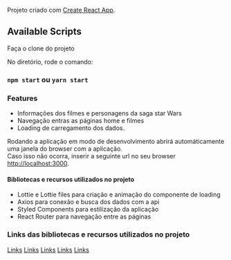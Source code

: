 
Projeto criado com [Create React App](https://github.com/facebook/create-react-app).

## Available Scripts
Faça o clone do projeto

No diretório, rode o comando:

### `npm start` ou `yarn start`

### Features
- Informações dos filmes e personagens da saga star Wars
- Navegação entras as páginas home e filmes
- Loading de carregamento dos dados.

Rodando a aplicação em modo de desenvolvimento abrirá automáticamente uma janela do browser com a aplicação.\
Caso isso não ocorra, inserir a seguinte url no seu browser [http://localhost:3000](http://localhost:3000).

#### Bibliotecas e recursos utilizados no projeto
- Lottie e Lottie files para criação e animação do componente de loading
- Axios para conexão e busca dos dados com a api
- Styled Components para estilização da aplicação
- React Router para navegação entre as páginas

### Links das bibliotecas e recursos utilizados no projeto
[Links](https://www.npmjs.com/package/react-lottie)
[Links](https://lottiefiles.com/)
[Links](https://reactrouter.com/)
[Links](https://axios-http.com/ptbr/docs/intro)
[Links](https://styled-components.com/)

